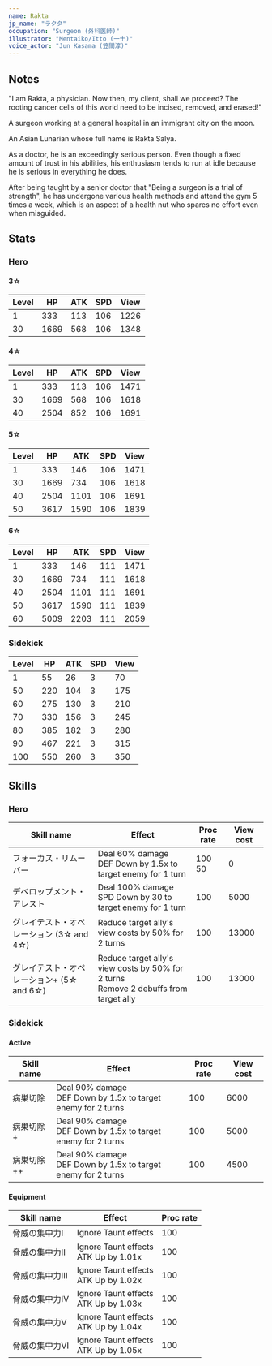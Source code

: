 ```yaml
---
name: Rakta
jp_name: "ラクタ"
occupation: "Surgeon (外科医師)"
illustrator: "Mentaiko/Itto (一十)"
voice_actor: "Jun Kasama (笠間淳)"
---
```


## Notes

"I am Rakta, a physician. Now then, my client, shall we proceed? The rooting cancer cells of this world need to be incised, removed, and erased!"

A surgeon working at a general hospital in an immigrant city on the moon.

An Asian Lunarian whose full name is Rakta Salya.

As a doctor, he is an exceedingly serious person. Even though a fixed amount of trust in his abilities, his enthusiasm tends to run at idle because he is serious in everything he does.

After being taught by a senior doctor that "Being a surgeon is a trial of strength", he has undergone various health methods and attend the gym 5 times a week, which is an aspect of a health nut who spares no effort even when misguided.

## Stats

### Hero

#### 3☆

| Level 	| HP   	| ATK  	| SPD 	| View 	|
|-------	|------	|------	|-----	|------	|
| 1     	| 333  	| 113  	| 106 	| 1226 	|
| 30    	| 1669 	| 568 	| 106 	| 1348 	|

#### 4☆

| Level 	| HP   	| ATK  	| SPD 	| View 	|
|-------	|------	|------	|-----	|------	|
| 1     	| 333  	| 113  	| 106 	| 1471 	|
| 30    	| 1669 	| 568 	| 106 	| 1618 	|
| 40    	| 2504 	| 852 	| 106 	| 1691 	|

#### 5☆

| Level 	| HP   	| ATK  	| SPD 	| View 	|
|-------	|------	|------	|-----	|------	|
| 1     	| 333  	| 146  	| 106 	| 1471 	|
| 30    	| 1669 	| 734 	| 106 	| 1618 	|
| 40    	| 2504 	| 1101 	| 106 	| 1691 	|
| 50    	| 3617 	| 1590 	| 106 	| 1839 	|

#### 6☆

| Level 	| HP   	| ATK  	| SPD 	| View 	|
|-------	|------	|------	|-----	|------	|
| 1     	| 333  	| 146  	| 111 	| 1471 	|
| 30    	| 1669 	| 734 	| 111 	| 1618 	|
| 40    	| 2504 	| 1101 	| 111 	| 1691 	|
| 50    	| 3617 	| 1590 	| 111 	| 1839 	|
| 60    	| 5009 	| 2203 	| 111 	| 2059 	|

### Sidekick

| Level 	| HP   	| ATK  	| SPD 	| View 	|
|-------	|------	|------	|-----	|------	|
| 1     	| 55  	| 26  	| 3    	| 70   	|
| 50    	| 220 	| 104  	| 3   	| 175 	|
| 60    	| 275 	| 130  	| 3   	| 210 	|
| 70    	| 330 	| 156 	| 3    	| 245 	|
| 80    	| 385 	| 182 	| 3    	| 280   |
| 90    	| 467 	| 221 	| 3    	| 315 	|
| 100    	| 550 	| 260 	| 3    	| 350 	|

## Skills

### Hero

| Skill name                                	| Effect                                               	| Proc rate 	| View cost 	|
|-------------------------------------------	|------------------------------------------------------	|-----------	|-----------	|
| フォーカス・リムーバー                      	| Deal 60% damage<br>DEF Down by 1.5x to target enemy for 1 turn   	| 100<br>50       	| 0         	|
| デベロップメント・アレスト                   	| Deal 100% damage<br>SPD Down by 30 to target enemy for 1 turn 	| 100       	| 5000      	|
| グレイテスト・オペレーション (3☆ and 4☆) 	| Reduce target ally's view costs by 50% for 2 turns    	| 100       	| 13000      	|
| グレイテスト・オペレーション+ (5☆ and 6☆) 	| Reduce target ally's view costs by 50% for 2 turns<br>Remove 2 debuffs from target ally    	| 100       	| 13000      	|
  
### Sidekick

#### Active

| Skill name       	| Effect                                               	| Proc rate 	| View cost 	|
|------------------	|------------------------------------------------------	|-----------	|-----------	|
| 病巣切除   	| Deal 90% damage<br>DEF Down by 1.5x to target enemy for 2 turns 	| 100       	| 6000      	|
| 病巣切除+  	| Deal 90% damage<br>DEF Down by 1.5x to target enemy for 2 turns 	| 100       	| 5000      	|
| 病巣切除++ 	| Deal 90% damage<br>DEF Down by 1.5x to target enemy for 2 turns 	| 100       	| 4500      	|

#### Equipment

| Skill name       	| Effect                                               	| Proc rate 	|
|------------------	|------------------------------------------------------	|-----------	|
| 脅威の集中力Ⅰ   | Ignore Taunt effects 	| 100       	|
| 脅威の集中力Ⅱ  	| Ignore Taunt effects<br>ATK Up by 1.01x 	| 100       	|
| 脅威の集中力Ⅲ 	| Ignore Taunt effects<br>ATK Up by 1.02x 	| 100       	|
| 脅威の集中力Ⅳ 	| Ignore Taunt effects<br>ATK Up by 1.03x 	| 100       	|
| 脅威の集中力Ⅴ 	| Ignore Taunt effects<br>ATK Up by 1.04x 	| 100       	|
| 脅威の集中力Ⅵ 	| Ignore Taunt effects<br>ATK Up by 1.05x 	| 100       	|
